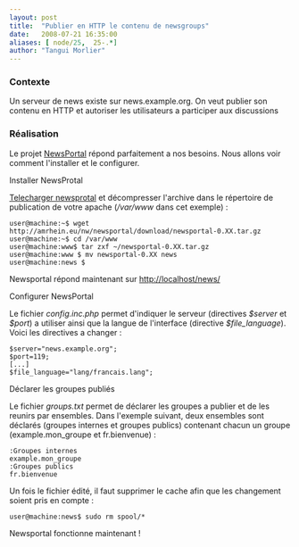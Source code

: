 ```yaml
---
layout: post
title:  "Publier en HTTP le contenu de newsgroups"
date:   2008-07-21 16:35:00
aliases: [ node/25,  25-.*]
author: "Tangui Morlier"
---
```

### Contexte

Un serveur de news existe sur news.example.org. On veut publier son
contenu en HTTP et autoriser les utilisateurs a participer aux
discussions

### Réalisation

Le projet [NewsPortal](http://amrhein.eu/newsportal/) répond
parfaitement a nos besoins. Nous allons voir comment l'installer et le
configurer.

Installer NewsProtal

[Telecharger newsprotal](http://amrhein.eu/newsportal/download) et
décompresser l'archive dans le répertoire de publication de votre apache
(*/var/www* dans cet exemple) :

    user@machine:~$ wget http://amrhein.eu/nw/newsportal/download/newsportal-0.XX.tar.gz
    user@machine:~$ cd /var/www
    user@machine:www$ tar zxf ~/newsportal-0.XX.tar.gz
    user@machine:www $ mv newsportal-0.XX news
    user@machine:news $

Newsportal répond maintenant sur <http://localhost/news/>

Configurer NewsPortal

Le fichier *config.inc.php* permet d'indiquer le serveur (directives
*\$server* et *\$port*) a utiliser ainsi que la langue de l'interface
(directive *\$file\_language*). Voici les directives a changer :

    $server="news.example.org";
    $port=119;
    [...]
    $file_language="lang/francais.lang";

Déclarer les groupes publiés

Le fichier *groups.txt* permet de déclarer les groupes a publier et de
les reunirs par ensembles. Dans l'exemple suivant, deux ensembles sont
déclarés (groupes internes et groupes publics) contenant chacun un
groupe (example.mon\_groupe et fr.bienvenue) :

    :Groupes internes
    example.mon_groupe
    :Groupes publics
    fr.bienvenue

Un fois le fichier édité, il faut supprimer le cache afin que les
changement soient pris en compte :

    user@machine:news$ sudo rm spool/*

Newsportal fonctionne maintenant !

